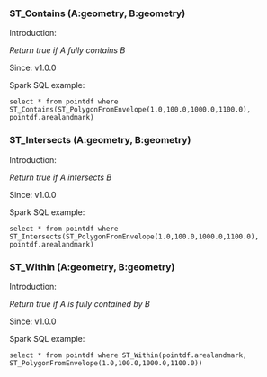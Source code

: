 ### ST_Contains (A:geometry, B:geometry)
Introduction:

*Return true if A fully contains B*

Since: v1.0.0

Spark SQL example:
```
select * from pointdf where ST_Contains(ST_PolygonFromEnvelope(1.0,100.0,1000.0,1100.0), pointdf.arealandmark)
```

### ST_Intersects (A:geometry, B:geometry)

Introduction:

*Return true if A intersects B*

Since: v1.0.0

Spark SQL example:
```
select * from pointdf where ST_Intersects(ST_PolygonFromEnvelope(1.0,100.0,1000.0,1100.0), pointdf.arealandmark)
```

### ST_Within (A:geometry, B:geometry)

Introduction:

*Return true if A is fully contained by B*

Since: v1.0.0

Spark SQL example:
```
select * from pointdf where ST_Within(pointdf.arealandmark, ST_PolygonFromEnvelope(1.0,100.0,1000.0,1100.0))
```